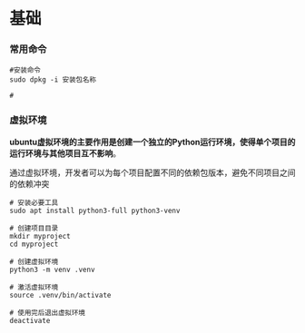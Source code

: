 # 基础

### 常用命令

```
#安装命令
sudo dpkg -i 安装包名称

#
```

### 

### 虚拟环境

**ubuntu虚拟环境的主要作用是创建一个独立的Python运行环境，使得单个项目的运行环境与其他项目互不影响**‌。

​	通过虚拟环境，开发者可以为每个项目配置不同的依赖包版本，避免不同项目之间的依赖冲突‌

```
# 安装必要工具
sudo apt install python3-full python3-venv

# 创建项目目录
mkdir myproject
cd myproject

# 创建虚拟环境
python3 -m venv .venv

# 激活虚拟环境
source .venv/bin/activate

# 使用完后退出虚拟环境
deactivate
```

